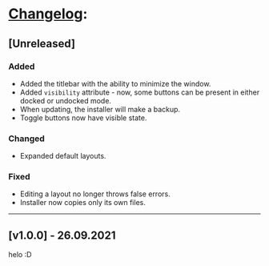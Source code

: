 # [Changelog](http://keepachangelog.com/en/1.0.0/):

## [Unreleased]

### Added

- Added the titlebar with the ability to minimize the window.
- Added `visibility` attribute - now, some buttons can be present in either docked or undocked mode.
- When updating, the installer will make a backup.
- Toggle buttons now have visible state.

### Changed

- Expanded default layouts.

### Fixed

- Editing a layout no longer throws false errors.
- Installer now copies only its own files.

<hr/>

## [v1.0.0] - 26.09.2021

helo :D